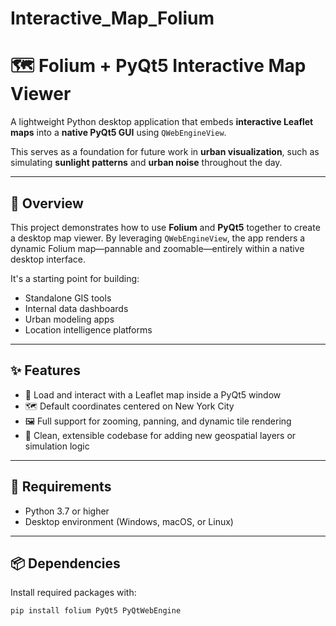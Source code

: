 # Interactive_Map_Folium

# 🗺️ Folium + PyQt5 Interactive Map Viewer

A lightweight Python desktop application that embeds **interactive Leaflet maps** into a **native PyQt5 GUI** using `QWebEngineView`.

This serves as a foundation for future work in **urban visualization**, such as simulating **sunlight patterns** and **urban noise** throughout the day.

---

## 📌 Overview

This project demonstrates how to use **Folium** and **PyQt5** together to create a desktop map viewer. By leveraging `QWebEngineView`, the app renders a dynamic Folium map—pannable and zoomable—entirely within a native desktop interface.

It's a starting point for building:
- Standalone GIS tools
- Internal data dashboards
- Urban modeling apps
- Location intelligence platforms

---

## ✨ Features

- 🧭 Load and interact with a Leaflet map inside a PyQt5 window
- 🗺️ Default coordinates centered on New York City
- 🖼️ Full support for zooming, panning, and dynamic tile rendering
- 🔧 Clean, extensible codebase for adding new geospatial layers or simulation logic

---

## 🔧 Requirements

- Python 3.7 or higher
- Desktop environment (Windows, macOS, or Linux)

---

## 📦 Dependencies

Install required packages with:

```bash
pip install folium PyQt5 PyQtWebEngine
